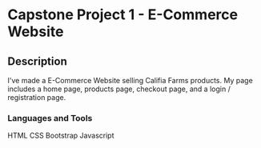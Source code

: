 # Capstone Project 1 - E-Commerce Website

## Description
I've made a E-Commerce Website selling Califia Farms products. My page includes a home page, products page, checkout page, and a login / registration page. 

### Languages and Tools
HTML
CSS
Bootstrap
Javascript